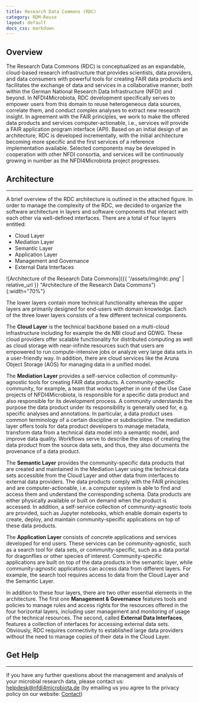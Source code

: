 ```yaml
---
title: Research Data Commons (RDC)
category: RDM-Reuse
layout: default
docs_css: markdown
---
```


## Overview
The Research Data Commons (RDC) is conceptualized as an expandable, cloud-based research infrastructure that provides scientists, data providers, and data consumers with powerful tools for creating FAIR data products and facilitates the exchange of data and services in a collaborative manner, both within the German National Research Data Infrastructure (NFDI) and beyond.
In NFDI4Microbiota, RDC development specifically serves to empower users from this domain to reuse heterogeneous data sources, correlate them, and conduct complex analyses to extract new research insight. In agreement with the FAIR principles, we work to make the offered data products and services computer-actionable, i.e., services will provide a FAIR application program interface (API). Based on an initial design of an architecture, RDC is developed incrementally, with the initial architecture becoming more specific and the first services of a reference implementation available. Selected components may be developed in cooperation with other NFDI consortia, and services will be continuously growing in number as the NFDI4Microbiota project progresses.

## Architecture
---
A brief overview of the RDC architecture is outlined in the attached figure. In order to manage the complexity of the RDC, we decided to organize the software architecture in layers and software components that interact with each other via well-defined interfaces. There are a total of four layers entitled:

* Cloud Layer
* Mediation Layer
* Semantic Layer
* Application Layer
* Management and Governance
* External Data Interfaces

![Architecture of the Research Data Commons]({{ '/assets/img/rdc.png' | relative_url }} "Architecture of the Research Data Commons"){:width="70%"}

The lower layers contain more technical functionality whereas the upper layers are primarily designed for end-users with domain knowledge. Each of the three lower layers consists of a few different technical components.

The **Cloud Layer** is the technical backbone based on a multi-cloud infrastructure including for example the de.NBI cloud and GDWG. These cloud providers offer scalable functionality for distributed computing as well as cloud storage with near-infinite resources such that users are empowered to run compute-intensive jobs or analyze very large data sets in a user-friendly way. In addition, there are cloud services like the Aruna Object Storage (AOS) for managing data in a unified model.

The **Mediation Layer** provides a self-service collection of community-agnostic tools for creating FAIR data products. A community-specific community, for example, a team that works together in one of the Use Case projects of NFDI4Microbiota, is responsible for a specific data product and also responsible for its development process. A community understands the purpose the data product under its responsibility is generally used for, e.g. specific analyses and annotations. In particular, a data product uses common terminology of a certain discipline or subdiscipline. The mediation layer offers tools for data product developers to manage metadata, transform data from a technical data model into a semantic model, and improve data quality. Workflows serve to describe the steps of creating the data product from the source data sets, and thus, they also documents the provenance of a data product.

The **Semantic Layer** provides the community-specific data products that are created and maintained in the Mediation Layer using the technical data sets accessible from the Cloud Layer and other data from interfaces to external data providers. The data products comply with the FAIR principles and are computer-actionable, i.e. a computer system is able to find and access them and understand the corresponding schema. Data products are either physically available or built on demand when the product is accessed. In addition, a self-service collection of community-agnostic tools are provided, such as Jupyter notebooks, which enable domain experts to create, deploy, and maintain community-specific applications on top of these data products.

The **Application Layer** consists of concrete applications and services developed for end users. These services can be community-agnostic, such as a search tool for data sets, or community-specific, such as a data portal for dragonflies or other species of interest. Community-specific applications are built on top of the data products in the semantic layer, while community-agnostic applications can access data from different layers. For example, the search tool requires access to data from the Cloud Layer and the Semantic Layer.

In addition to these four layers, there are two other essential elements in the architecture. The first one **Management & Governance** features tools and policies to manage rules and access rights for the resources offered in the four horizontal layers, including user management and monitoring of usage of the technical resources. The second, called **External Data Interfaces**, features a collection of interfaces for accessing external data sets. Obviously, RDC requires connectivity to established large data providers without the need to manage copies of their data in the Cloud Layer.

## Get Help
---
If you have any further questions about the management and analysis of your microbial research data, please contact us: [helpdesk@nfdi4microbiota.de](mailto:helpdesk@nfdi4microbiota.de) (by emailing us you agree to the privacy policy on our website: [Contact](https://nfdi4microbiota.de/contact-form/))
